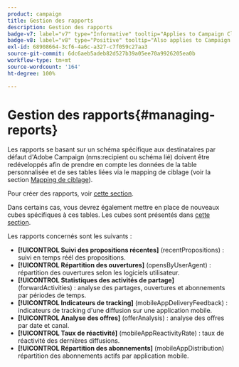```yaml
---
product: campaign
title: Gestion des rapports
description: Gestion des rapports
badge-v7: label="v7" type="Informative" tooltip="Applies to Campaign Classic v7"
badge-v8: label="v8" type="Positive" tooltip="Also applies to Campaign v8"
exl-id: 68908664-3cf6-4a6c-a327-c7f059c27aa3
source-git-commit: 6dc6aeb5adeb82d527b39a05ee70a9926205ea0b
workflow-type: tm+mt
source-wordcount: '164'
ht-degree: 100%

---
```


# Gestion des rapports{#managing-reports}



Les rapports se basant sur un schéma spécifique aux destinataires par défaut d&#39;Adobe Campaign (nms:recipient ou schéma lié) doivent être redéveloppés afin de prendre en compte les données de la table personnalisée et de ses tables liées via le mapping de ciblage (voir la section [Mapping de ciblage](../../configuration/using/target-mapping.md)).

Pour créer des rapports, voir [cette section](../../reporting/using/about-reports-creation-in-campaign.md).

Dans certains cas, vous devrez également mettre en place de nouveaux cubes spécifiques à ces tables. Les cubes sont présentés dans [cette section](../../reporting/using/ac-cubes.md).

Les rapports concernés sont les suivants :

* **[!UICONTROL Suivi des propositions récentes]** (recentPropositions) : suivi en temps réél des propositions.
* **[!UICONTROL Répartition des ouvertures]** (opensByUserAgent) : répartition des ouvertures selon les logiciels utilisateur.
* **[!UICONTROL Statistiques des activités de partage]** (forwardActivities) : analyse des partages, ouvertures et abonnements par périodes de temps.
* **[!UICONTROL Indicateurs de tracking]** (mobileAppDeliveryFeedback) : indicateurs de tracking d&#39;une diffusion sur une application mobile.
* **[!UICONTROL Analyse des offres]** (offerAnalysis) : analyse des offres par date et canal.
* **[!UICONTROL Taux de réactivité]** (mobileAppReactivityRate) : taux de réactivité des dernières diffusions.
* **[!UICONTROL Répartition des abonnements]** (mobileAppDistribution) répartition des abonnements actifs par application mobile.
